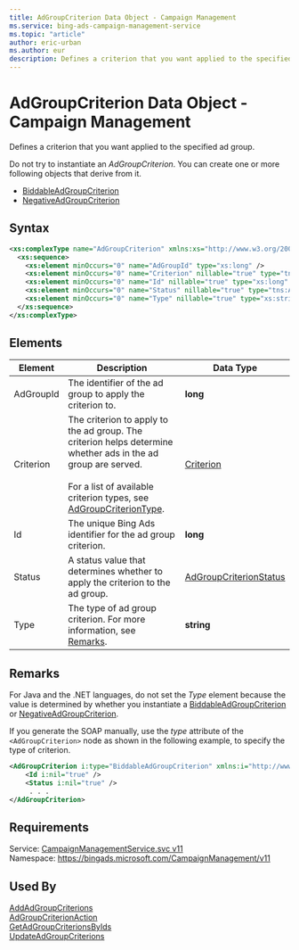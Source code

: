 ```yaml
---
title: AdGroupCriterion Data Object - Campaign Management
ms.service: bing-ads-campaign-management-service
ms.topic: "article"
author: eric-urban
ms.author: eur
description: Defines a criterion that you want applied to the specified ad group.
---
```

# AdGroupCriterion Data Object - Campaign Management
Defines a criterion that you want applied to the specified ad group.

Do not try to instantiate an *AdGroupCriterion*. You can create one or more following objects that derive from it.
-   [BiddableAdGroupCriterion](../campaign-management-service/biddableadgroupcriterion.md)
-   [NegativeAdGroupCriterion](../campaign-management-service/negativeadgroupcriterion.md)

## Syntax
```xml
<xs:complexType name="AdGroupCriterion" xmlns:xs="http://www.w3.org/2001/XMLSchema">
  <xs:sequence>
    <xs:element minOccurs="0" name="AdGroupId" type="xs:long" />
    <xs:element minOccurs="0" name="Criterion" nillable="true" type="tns:Criterion" />
    <xs:element minOccurs="0" name="Id" nillable="true" type="xs:long" />
    <xs:element minOccurs="0" name="Status" nillable="true" type="tns:AdGroupCriterionStatus" />
    <xs:element minOccurs="0" name="Type" nillable="true" type="xs:string" />
  </xs:sequence>
</xs:complexType>
```

## <a name="elements"></a>Elements

|Element|Description|Data Type|
|-----------|---------------|-------------|
|<a name="adgroupid"></a>AdGroupId|The identifier of the ad group to apply the criterion to.|**long**|
|<a name="criterion"></a>Criterion|The criterion to apply to the ad group. The criterion helps determine whether ads in the ad group are served.<br/><br/>For a list of available criterion types, see [AdGroupCriterionType](../campaign-management-service/adgroupcriteriontype.md).|[Criterion](criterion.md)|
|<a name="id"></a>Id|The unique Bing Ads identifier for the ad group criterion.|**long**|
|<a name="status"></a>Status|A status value that determines whether to apply the criterion to the ad group.|[AdGroupCriterionStatus](adgroupcriterionstatus.md)|
|<a name="type"></a>Type|The type of ad group criterion. For more information, see [Remarks](#remarks).|**string**|

## <a name="remarks"></a>Remarks
For Java and the .NET languages, do not set the *Type* element because the value is determined by whether you instantiate a [BiddableAdGroupCriterion](../campaign-management-service/biddableadgroupcriterion.md) or [NegativeAdGroupCriterion](../campaign-management-service/negativeadgroupcriterion.md).

If you generate the SOAP manually, use the *type* attribute of the `<AdGroupCriterion>` node as shown in the following example, to specify the type of criterion.

```xml
<AdGroupCriterion i:type="BiddableAdGroupCriterion" xmlns:i="http://www.w3.org/2001/XMLSchema-instance">
    <Id i:nil="true" />
    <Status i:nil="true" />
     . . .
</AdGroupCriterion>
```

## Requirements
Service: [CampaignManagementService.svc v11](https://campaign.api.bingads.microsoft.com/Api/Advertiser/CampaignManagement/v11/CampaignManagementService.svc)  
Namespace: https://bingads.microsoft.com/CampaignManagement/v11  

## Used By
[AddAdGroupCriterions](addadgroupcriterions.md)  
[AdGroupCriterionAction](adgroupcriterionaction.md)  
[GetAdGroupCriterionsByIds](getadgroupcriterionsbyids.md)  
[UpdateAdGroupCriterions](updateadgroupcriterions.md)  
